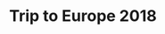 ---
title: Trip to Europe 2018
showTitle: true
image: /img/photos/Europe5.jpg
materials:
description: 
---